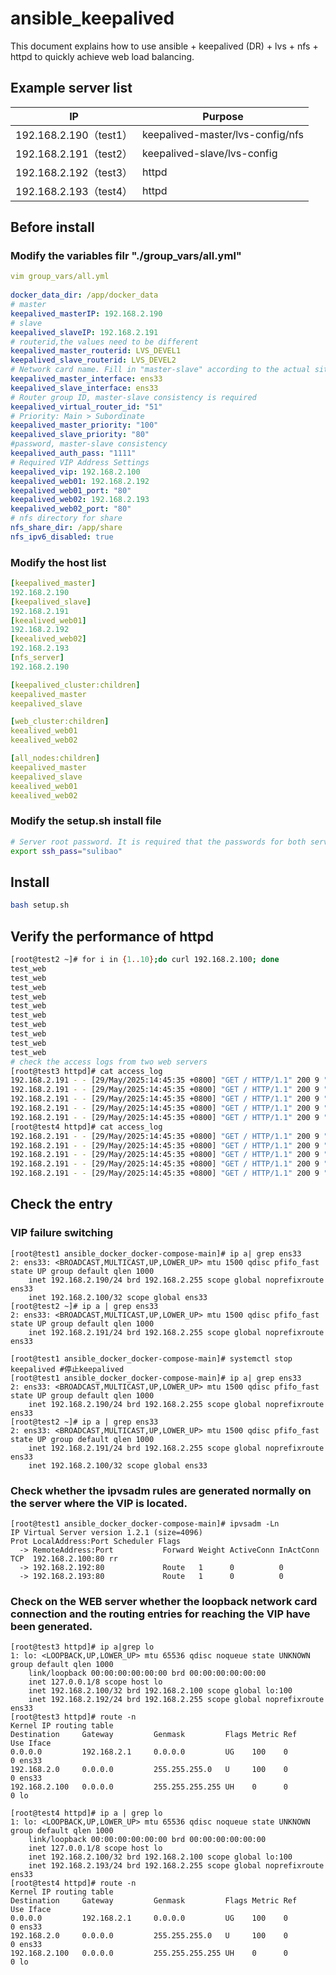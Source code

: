 # ansible_keepalived
This document explains how to use ansible + keepalived (DR) + lvs + nfs + httpd to quickly achieve web load balancing.

## Example server list

| IP                     | Purpose                          |
| ---------------------- | -------------------------------- |
| 192.168.2.190（test1） | keepalived-master/lvs-config/nfs |
| 192.168.2.191（test2） | keepalived-slave/lvs-config      |
| 192.168.2.192（test3） | httpd                            |
| 192.168.2.193（test4） | httpd                            |

## Before install

### Modify the variables filr "./group_vars/all.yml"

```yaml
vim group_vars/all.yml
 
docker_data_dir: /app/docker_data
# master
keepalived_masterIP: 192.168.2.190
# slave
keepalived_slaveIP: 192.168.2.191
# routerid,the values need to be different
keepalived_master_routerid: LVS_DEVEL1   
keepalived_slave_routerid: LVS_DEVEL2
# Network card name. Fill in "master-slave" according to the actual situation
keepalived_master_interface: ens33    
keepalived_slave_interface: ens33
# Router group ID, master-slave consistency is required
keepalived_virtual_router_id: "51"   
# Priority: Main > Subordinate
keepalived_master_priority: "100"   
keepalived_slave_priority: "80"
#password, master-slave consistency
keepalived_auth_pass: "1111"   
# Required VIP Address Settings
keepalived_vip: 192.168.2.100    
keepalived_web01: 192.168.2.192
keepalived_web01_port: "80"
keepalived_web02: 192.168.2.193
keepalived_web02_port: "80"
# nfs directory for share
nfs_share_dir: /app/share
nfs_ipv6_disabled: true
```

### Modify the host list

```yaml
[keepalived_master]   
192.168.2.190
[keepalived_slave]  
192.168.2.191
[keealived_web01]
192.168.2.192
[keealived_web02]
192.168.2.193
[nfs_server]
192.168.2.190

[keepalived_cluster:children]
keepalived_master
keepalived_slave

[web_cluster:children]
keealived_web01
keealived_web02

[all_nodes:children]
keepalived_master
keepalived_slave
keealived_web01
keealived_web02
```

### Modify the setup.sh install file

```sh
# Server root password. It is required that the passwords for both servers be the same.
export ssh_pass="sulibao"  

```

## Install 

```sh
bash setup.sh
```

## Verify the performance of httpd

```bash
[root@test2 ~]# for i in {1..10};do curl 192.168.2.100; done
test_web
test_web
test_web
test_web
test_web
test_web
test_web
test_web
test_web
test_web
# check the access logs from two web servers
[root@test3 httpd]# cat access_log
192.168.2.191 - - [29/May/2025:14:45:35 +0800] "GET / HTTP/1.1" 200 9 "-" "curl/7.29.0"
192.168.2.191 - - [29/May/2025:14:45:35 +0800] "GET / HTTP/1.1" 200 9 "-" "curl/7.29.0"
192.168.2.191 - - [29/May/2025:14:45:35 +0800] "GET / HTTP/1.1" 200 9 "-" "curl/7.29.0"
192.168.2.191 - - [29/May/2025:14:45:35 +0800] "GET / HTTP/1.1" 200 9 "-" "curl/7.29.0"
192.168.2.191 - - [29/May/2025:14:45:35 +0800] "GET / HTTP/1.1" 200 9 "-" "curl/7.29.0"
[root@test4 httpd]# cat access_log
192.168.2.191 - - [29/May/2025:14:45:35 +0800] "GET / HTTP/1.1" 200 9 "-" "curl/7.29.0"
192.168.2.191 - - [29/May/2025:14:45:35 +0800] "GET / HTTP/1.1" 200 9 "-" "curl/7.29.0"
192.168.2.191 - - [29/May/2025:14:45:35 +0800] "GET / HTTP/1.1" 200 9 "-" "curl/7.29.0"
192.168.2.191 - - [29/May/2025:14:45:35 +0800] "GET / HTTP/1.1" 200 9 "-" "curl/7.29.0"
192.168.2.191 - - [29/May/2025:14:45:35 +0800] "GET / HTTP/1.1" 200 9 "-" "curl/7.29.0"
```



## Check the entry

### VIP failure switching

```
[root@test1 ansible_docker_docker-compose-main]# ip a| grep ens33
2: ens33: <BROADCAST,MULTICAST,UP,LOWER_UP> mtu 1500 qdisc pfifo_fast state UP group default qlen 1000
    inet 192.168.2.190/24 brd 192.168.2.255 scope global noprefixroute ens33
    inet 192.168.2.100/32 scope global ens33
[root@test2 ~]# ip a | grep ens33
2: ens33: <BROADCAST,MULTICAST,UP,LOWER_UP> mtu 1500 qdisc pfifo_fast state UP group default qlen 1000
    inet 192.168.2.191/24 brd 192.168.2.255 scope global noprefixroute ens33
    
[root@test1 ansible_docker_docker-compose-main]# systemctl stop keepalived #停止keepalived
[root@test1 ansible_docker_docker-compose-main]# ip a| grep ens33
2: ens33: <BROADCAST,MULTICAST,UP,LOWER_UP> mtu 1500 qdisc pfifo_fast state UP group default qlen 1000
    inet 192.168.2.190/24 brd 192.168.2.255 scope global noprefixroute ens33
[root@test2 ~]# ip a | grep ens33
2: ens33: <BROADCAST,MULTICAST,UP,LOWER_UP> mtu 1500 qdisc pfifo_fast state UP group default qlen 1000
    inet 192.168.2.191/24 brd 192.168.2.255 scope global noprefixroute ens33
    inet 192.168.2.100/32 scope global ens33
```

### Check whether the ipvsadm rules are generated normally on the server where the VIP is located.

```
[root@test1 ansible_docker_docker-compose-main]# ipvsadm -Ln
IP Virtual Server version 1.2.1 (size=4096)
Prot LocalAddress:Port Scheduler Flags
  -> RemoteAddress:Port           Forward Weight ActiveConn InActConn
TCP  192.168.2.100:80 rr
  -> 192.168.2.192:80             Route   1      0          0         
  -> 192.168.2.193:80             Route   1      0          0
```

### Check on the WEB server whether the loopback network card connection and the routing entries for reaching the VIP have been generated.

```
[root@test3 httpd]# ip a|grep lo
1: lo: <LOOPBACK,UP,LOWER_UP> mtu 65536 qdisc noqueue state UNKNOWN group default qlen 1000
    link/loopback 00:00:00:00:00:00 brd 00:00:00:00:00:00
    inet 127.0.0.1/8 scope host lo
    inet 192.168.2.100/32 brd 192.168.2.100 scope global lo:100
    inet 192.168.2.192/24 brd 192.168.2.255 scope global noprefixroute ens33
[root@test3 httpd]# route -n
Kernel IP routing table
Destination     Gateway         Genmask         Flags Metric Ref    Use Iface
0.0.0.0         192.168.2.1     0.0.0.0         UG    100    0        0 ens33
192.168.2.0     0.0.0.0         255.255.255.0   U     100    0        0 ens33
192.168.2.100   0.0.0.0         255.255.255.255 UH    0      0        0 lo

[root@test4 httpd]# ip a | grep lo
1: lo: <LOOPBACK,UP,LOWER_UP> mtu 65536 qdisc noqueue state UNKNOWN group default qlen 1000
    link/loopback 00:00:00:00:00:00 brd 00:00:00:00:00:00
    inet 127.0.0.1/8 scope host lo
    inet 192.168.2.100/32 brd 192.168.2.100 scope global lo:100
    inet 192.168.2.193/24 brd 192.168.2.255 scope global noprefixroute ens33
[root@test4 httpd]# route -n
Kernel IP routing table
Destination     Gateway         Genmask         Flags Metric Ref    Use Iface
0.0.0.0         192.168.2.1     0.0.0.0         UG    100    0        0 ens33
192.168.2.0     0.0.0.0         255.255.255.0   U     100    0        0 ens33
192.168.2.100   0.0.0.0         255.255.255.255 UH    0      0        0 lo
```

